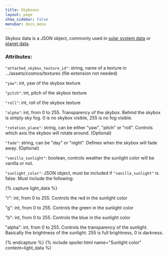```yaml
---
title: Skyboxes
layout: page
show_sidebar: false
menubar: docs_menu
---
```


Skybox data is a JSON object, commonly used in [solar system data](/addonsupport/solarsystems) or [planet data](/addonsupport/planets).

### Attributes:

`"attached_skybox_texture_id"`: string, name of a texture in …/assets/cosmos/textures (file extension not needed)

`"yaw"`: int, yaw of the skybox texture

`"pitch"`: int, pitch of the skybox texture

`"roll"`: int, roll of the skybox texture

`"alpha"`: int, from 0 to 255. Transparency of the skybox. Behind the skybox is simply sky fog. 0 is no skybox visible, 255 is no fog visible.

`"rotation_plane"`: string, can be either "yaw", "pitch" or "roll". Controls which axis the skybox will rotate around. (Optional)

`"fade"`: string, can be "day" or "night". Defines when the skybox will fade away. (Optional)

`"vanilla_sunlight"`: boolean, controls weather the sunlight color will be vanilla or not. 

`"sunlight_color"`: JSON object, must be included if `"vanilla_sunlight"` is false. Must include the following:

{% capture light_data %}

"r": int, from 0 to 255. Controls the red in the sunlight color

"g": int, from 0 to 255. Controls the green in the sunlight color

"b": int, from 0 to 255. Controls the blue in the sunlight color

"alpha": int, from 0 to 255. Controls the transparency of the sunlight. Basically the brightness of the sunlight. 255 is full brightness, 0 is darkness.

{% endcapture %} {% include spoiler.html name="Sunlight color" content=light_data %}

